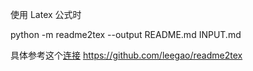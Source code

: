 使用 Latex 公式时

python -m readme2tex --output README.md INPUT.md

具体参考这个[连接](https://github.com/leegao/readme2tex)
https://github.com/leegao/readme2tex
